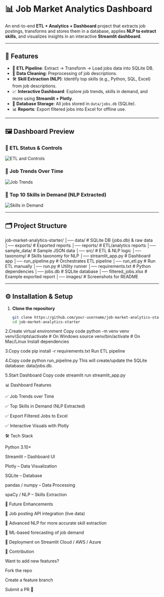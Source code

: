 # 📊 Job Market Analytics Dashboard

An end-to-end **ETL + Analytics + Dashboard** project that extracts job postings, transforms and stores them in a database, applies **NLP to extract skills**, and visualizes insights in an interactive **Streamlit dashboard**.

---

## 🚀 Features
- 🔄 **ETL Pipeline**: Extract → Transform → Load jobs data into SQLite DB.  
- 🧹 **Data Cleaning**: Preprocessing of job descriptions.  
- 🛠 **Skill Extraction (NLP)**: Identify top skills (e.g., Python, SQL, Excel) from job descriptions.  
- 📈 **Interactive Dashboard**: Explore job trends, skills in demand, and more using **Streamlit + Plotly**.  
- 💾 **Database Storage**: All jobs stored in `data/jobs.db` (SQLite).  
- 📊 **Reports**: Export filtered jobs into Excel for offline use.  

---

## 🖼️ Dashboard Preview  

### 🔹 ETL Status & Controls  
![ETL and Controls](images/etl_controls.png)

### 🔹 Job Trends Over Time  
![Job Trends](images/job_trends.png)

### 🔹 Top 10 Skills in Demand (NLP Extracted)  
![Skills in Demand](images/skills_in_demand.png)

---

## 🗂️ Project Structure

job-market-analytics-starter/
│── data/ # SQLite DB (jobs.db) & raw data
│── exports/ # Exported reports
│── reports/ # ETL/analytics reports
│── sample_data/ # Sample JSON data
│── src/ # ETL & NLP logic
│── taxonomy/ # Skills taxonomy for NLP
│── streamlit_app.py # Dashboard app
│── run_pipeline.py # Orchestrates ETL pipeline
│── run_etl.py # Run ETL manually
│── run.py # Utility runner
│── requirements.txt # Python dependencies
│── jobs.db # SQLite database
│── filtered_jobs.xlsx # Example exported report
│── images/ # Screenshots for README


---

## ⚙️ Installation & Setup

1. **Clone the repository**
   ```bash
   git clone https://github.com/your-username/job-market-analytics-starter.git
   cd job-market-analytics-starter
2.Create virtual environment
Copy code
python -m venv venv
venv\Scripts\activate   # On Windows
source venv/bin/activate  # On Mac/Linux
Install dependencies


3.Copy code
pip install -r requirements.txt
Run ETL pipeline

4.Copy code
python run_pipeline.py
This will create/update the SQLite database: data/jobs.db.

5.Start Dashboard
Copy code
streamlit run streamlit_app.py

📊 Dashboard Features

✅ Job Trends over Time

✅ Top Skills in Demand (NLP Extracted)

✅ Export Filtered Jobs to Excel

✅ Interactive Visuals with Plotly

🛠 Tech Stack

Python 3.10+

Streamlit – Dashboard UI

Plotly – Data Visualization

SQLite – Database

pandas / numpy – Data Processing

spaCy / NLP – Skills Extraction

🙌 Future Enhancements

🔹 Job posting API integration (live data)

🔹 Advanced NLP for more accurate skill extraction

🔹 ML-based forecasting of job demand

🔹 Deployment on Streamlit Cloud / AWS / Azure

🤝 Contribution

Want to add new features?

Fork the repo

Create a feature branch

Submit a PR 🚀
